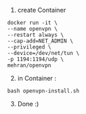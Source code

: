 1) create Container

```
docker run -it \
--name openvpn \
--restart always \
--cap-add=NET_ADMIN \
--privileged \
--device=/dev/net/tun \
-p 1194:1194/udp \
mehran/openvpn
 ```
2) in Container :
```
bash openvpn-install.sh
```
3) Done :)
